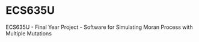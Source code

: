 # ECS635U
ECS635U - Final Year Project - Software for Simulating Moran Process with Multiple Mutations 
